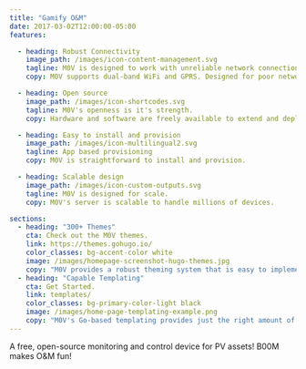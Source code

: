 ```yaml
---
title: "Gamify O&M"
date: 2017-03-02T12:00:00-05:00
features:

  - heading: Robust Connectivity
    image_path: /images/icon-content-management.svg
    tagline: M0V is designed to work with unreliable network connections.
    copy: M0V supports dual-band WiFi and GPRS. Designed for poor network connectivity.

  - heading: Open source
    image_path: /images/icon-shortcodes.svg
    tagline: M0V's openness is it's strength.
    copy: Hardware and software are freely available to extend and deploy.

  - heading: Easy to install and provision
    image_path: /images/icon-multilingual2.svg
    tagline: App based provisioning
    copy: M0V is straightforward to install and provision.

  - heading: Scalable design
    image_path: /images/icon-custom-outputs.svg
    tagline: M0V is designed for scale.
    copy: M0V's server is scalable to handle millions of devices.

sections:
  - heading: "300+ Themes"
    cta: Check out the M0V themes.
    link: https://themes.gohugo.io/
    color_classes: bg-accent-color white
    image: /images/homepage-screenshot-hugo-themes.jpg
    copy: "M0V provides a robust theming system that is easy to implement but capable of producing even the most complicated websites."
  - heading: "Capable Templating"
    cta: Get Started.
    link: templates/
    color_classes: bg-primary-color-light black
    image: /images/home-page-templating-example.png
    copy: "M0V's Go-based templating provides just the right amount of logic to build anything from the simple to complex."
---
```


A free, open-source monitoring and control device for PV assets! B00M makes O&M fun!
